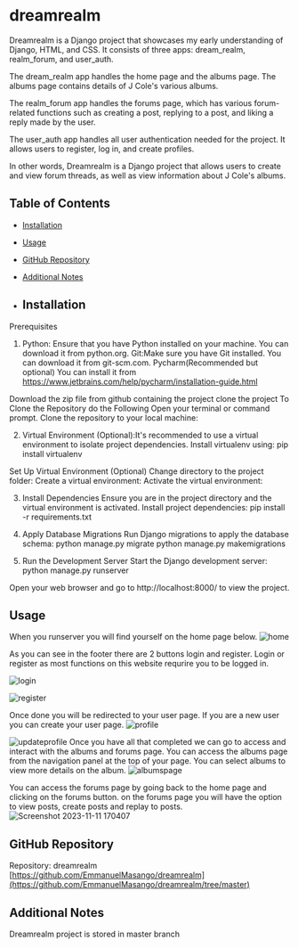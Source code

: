 # dreamrealm

Dreamrealm is a Django project that showcases my early understanding of Django, HTML, and CSS. It consists of three apps: dream_realm, realm_forum, and user_auth.

The dream_realm app handles the home page and the albums page. The albums page contains details of J Cole's various albums.

The realm_forum app handles the forums page, which has various forum-related functions such as creating a post, replying to a post, and liking a reply made by the user.

The user_auth app handles all user authentication needed for the project. It allows users to register, log in, and create profiles.

In other words, Dreamrealm is a Django project that allows users to create and view forum threads, as well as view information about J Cole's albums.

## Table of Contents

- [Installation](#installation)
- [Usage](#usage)
- [GitHub Repository](#github-repository)
- [Additional Notes](#additional-notes)

- ## Installation

Prerequisites
1. Python: Ensure that you have Python installed on your machine. You can download it from python.org.
   Git:Make sure you have Git installed. You can download it from git-scm.com.
   Pycharm(Recommended but optional) You can install it from https://www.jetbrains.com/help/pycharm/installation-guide.html

Download the zip file from github containing the project clone the project
To Clone the Repository do the Following 
Open your terminal or command prompt.
Clone the repository to your local machine:

2. Virtual Environment (Optional):It's recommended to use a virtual environment to isolate project dependencies. Install virtualenv using: pip install virtualenv


Set Up Virtual Environment (Optional)
Change directory to the project folder:
Create a virtual environment:
Activate the virtual environment:

3. Install Dependencies 
Ensure you are in the project directory and the virtual environment is activated.
Install project dependencies:
pip install -r requirements.txt

4. Apply Database Migrations
Run Django migrations to apply the database schema:
python manage.py migrate
python manage.py makemigrations

6. Run the Development Server
Start the Django development server:
python manage.py runserver

Open your web browser and go to http://localhost:8000/ to view the project.


## Usage
When you runserver you will find yourself on the home page below.
![home](https://github.com/EmmanuelMasango/dreamrealm/assets/115074093/f5f72e80-9691-4f2f-950d-a80f3a017409)

As you can see in the footer there are 2 buttons login and register.
Login or register as most functions on this website requrire you to be logged in.

![login](https://github.com/EmmanuelMasango/dreamrealm/assets/115074093/ec8d8652-8530-4357-a2bc-352e6ccd2c0c)

![register](https://github.com/EmmanuelMasango/dreamrealm/assets/115074093/c6923d6c-ccd0-4533-b245-6d5c7e6da160)

Once done you will be redirected to your user page. If you are a new user you can create your user page.
![profile](https://github.com/EmmanuelMasango/dreamrealm/assets/115074093/ca2f3b82-2d2d-4d4c-b852-ab8ead732407)

![updateprofile](https://github.com/EmmanuelMasango/dreamrealm/assets/115074093/2e6dabf1-6578-41c3-9698-c3e7e20fd3db)
Once you have all that completed we can go to access and interact with the albums and forums page. You can access the albums page from the navigation panel at the top of your page. You can select albums to view more details on the album.
![albumspage](https://github.com/EmmanuelMasango/dreamrealm/assets/115074093/b66d8e4f-b465-4715-8f9c-3282a49885ca)

You can access the forums page by going back to the home page and clicking on the forums button. on the forums page you will have the option to view posts, create posts and replay to posts. 
![Screenshot 2023-11-11 170407](https://github.com/EmmanuelMasango/dreamrealm/assets/115074093/ec0f91b8-36bd-4b68-ad61-262d41c80332)

## GitHub Repository

Repository: dreamrealm
[https://github.com/EmmanuelMasango/dreamrealm](https://github.com/EmmanuelMasango/dreamrealm/tree/master)

## Additional Notes 
Dreamrealm project is stored in master branch 
